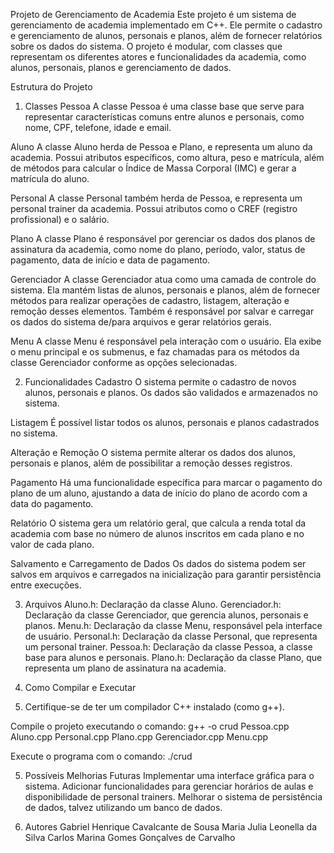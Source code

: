 Projeto de Gerenciamento de Academia
Este projeto é um sistema de gerenciamento de academia implementado em C++. Ele permite o cadastro e gerenciamento de alunos, personais e planos, além de fornecer relatórios sobre os dados do sistema. O projeto é modular, com classes que representam os diferentes atores e funcionalidades da academia, como alunos, personais, planos e gerenciamento de dados.

Estrutura do Projeto

1. Classes
Pessoa
A classe Pessoa é uma classe base que serve para representar características comuns entre alunos e personais, como nome, CPF, telefone, idade e email.

Aluno
A classe Aluno herda de Pessoa e Plano, e representa um aluno da academia. Possui atributos específicos, como altura, peso e matrícula, além de métodos para calcular o Índice de Massa Corporal (IMC) e gerar a matrícula do aluno.

Personal
A classe Personal também herda de Pessoa, e representa um personal trainer da academia. Possui atributos como o CREF (registro profissional) e o salário.

Plano
A classe Plano é responsável por gerenciar os dados dos planos de assinatura da academia, como nome do plano, período, valor, status de pagamento, data de início e data de pagamento.

Gerenciador
A classe Gerenciador atua como uma camada de controle do sistema. Ela mantém listas de alunos, personais e planos, além de fornecer métodos para realizar operações de cadastro, listagem, alteração e remoção desses elementos. Também é responsável por salvar e carregar os dados do sistema de/para arquivos e gerar relatórios gerais.

Menu
A classe Menu é responsável pela interação com o usuário. Ela exibe o menu principal e os submenus, e faz chamadas para os métodos da classe Gerenciador conforme as opções selecionadas.

2. Funcionalidades
Cadastro
O sistema permite o cadastro de novos alunos, personais e planos. Os dados são validados e armazenados no sistema.

Listagem
É possível listar todos os alunos, personais e planos cadastrados no sistema.

Alteração e Remoção
O sistema permite alterar os dados dos alunos, personais e planos, além de possibilitar a remoção desses registros.

Pagamento
Há uma funcionalidade específica para marcar o pagamento do plano de um aluno, ajustando a data de início do plano de acordo com a data do pagamento.

Relatório
O sistema gera um relatório geral, que calcula a renda total da academia com base no número de alunos inscritos em cada plano e no valor de cada plano.

Salvamento e Carregamento de Dados
Os dados do sistema podem ser salvos em arquivos e carregados na inicialização para garantir persistência entre execuções.

3. Arquivos
Aluno.h: Declaração da classe Aluno.
Gerenciador.h: Declaração da classe Gerenciador, que gerencia alunos, personais e planos.
Menu.h: Declaração da classe Menu, responsável pela interface de usuário.
Personal.h: Declaração da classe Personal, que representa um personal trainer.
Pessoa.h: Declaração da classe Pessoa, a classe base para alunos e personais.
Plano.h: Declaração da classe Plano, que representa um plano de assinatura na academia.

4. Como Compilar e Executar
5. Certifique-se de ter um compilador C++ instalado (como g++).

Compile o projeto executando o comando:
g++ -o crud Pessoa.cpp Aluno.cpp Personal.cpp Plano.cpp Gerenciador.cpp Menu.cpp

Execute o programa com o comando:
./crud

5. Possíveis Melhorias Futuras
Implementar uma interface gráfica para o sistema.
Adicionar funcionalidades para gerenciar horários de aulas e disponibilidade de personal trainers.
Melhorar o sistema de persistência de dados, talvez utilizando um banco de dados.

6. Autores
Gabriel Henrique Cavalcante de Sousa
Maria Julia Leonella da Silva Carlos
Marina Gomes Gonçalves de Carvalho

